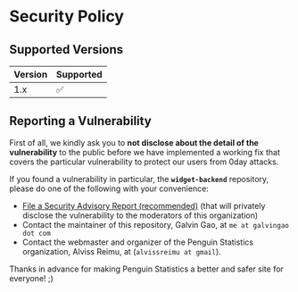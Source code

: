 # Security Policy

## Supported Versions

| Version | Supported          |
| ------- | ------------------ |
| 1.x     | :white_check_mark: |

## Reporting a Vulnerability

First of all, we kindly ask you to **not disclose about the detail of the vulnerability** to the public before we have implemented a working fix that covers the particular vulnerability to protect our users from 0day attacks.

If you found a vulnerability in particular, the **`widget-backend`** repository, please do one of the following with your convenience:
- [File a Security Advisory Report (recommended)](https://github.com/penguin-statistics/widget-backend/security/advisories/new) (that will privately disclose the vulnerability to the moderators of this organization)
- Contact the maintainer of this repository, Galvin Gao, at `me at galvingao dot com`
- Contact the webmaster and organizer of the Penguin Statistics organization, Alviss Reimu, at (`alvissreimu at gmail`).

Thanks in advance for making Penguin Statistics a better and safer site for everyone! ;)
